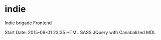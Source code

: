 # indie
Indie brigade Frontend 

Start Date: 2015-09-01 23:35
HTML SASS JQuery with Canabalized MDL


